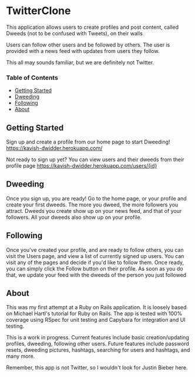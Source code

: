 # TwitterClone

This application allows users to create profiles and post content,
called Dweeds (not to be confused with Tweets), on their walls

Users can follow other users and be followed by others.
The user is provided with a news feed with updates from users they follow.

This all may sounds familiar, but we are definitely not Twitter.

### Table of Contents
- [Getting Started](#getting-started)
- [Dweeding](#dweeding)
- [Following](#following)
- [About](#about)

## Getting Started

Sign up and create a profile from our home page to start Dweeding!
https://kavish-dwidder.herokuapp.com/

Not ready to sign up yet? You can view users and their dweeds from their
profile page https://kavish-dwidder.herokuapp.com/users/{id}

## Dweeding

Once you sign up, you are ready! Go to the home page, or your profile and create
your first dweeds. The more you dweed, the more followers you attract. Dweeds
you create show up on your news feed, and that of your followers. All your
dweeds also show up on your profile.

## Following

Once you've created your profile, and are ready to follow others, you can visit
the Users page, and view a list of currently signed up users. You can visit any
of the pages and decide if you'd like to follow them. Once ready, you can simply
click the Follow button on their profile. As soon as you do that, we update your
feed with the dweeds of the person you just followed

## About

This was my first attempt at a Ruby on Rails application. It is loosely based on
Michael Hartl's tutorial for Ruby on Rails. The app is tested with 100% coverage
using RSpec for unit testing and Capybara for integration and UI testing.

This is a work in progress. Current features include basic creation/updating
profiles, dweeding, following other users. Future features include password
resets, dweeding pictures, hashtags, searching for users and hashtags, and
many more.

Remember, this app is not Twitter, so I wouldn't look for Justin Bieber here.
